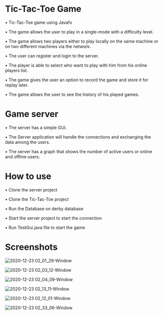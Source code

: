 # Tic-Tac-Toe Game

•	Tic-Tac-Toe game using Javafx

•	The game allows the user to play in a single-mode with a difficulty level.

•	The game allows two players either to play locally on the same machine or on two different machines via the network.

•	The user can register and login to the server.

•	The player is able to select who want to play with him from his online players list.

•	The game gives the user an option to record the game and store it for replay later.

•	The game allows the user to see the history of his played games.



# Game server

•	The server has a simple GUI. 

•	The Server application will handle the connections and exchanging the data among the users.

•	The server has a graph that shows the number of active users or online and offline users.

 # How to use
 
•	Clone the server project 

•	Clone the Tic-Tac-Toe project

•	Run the Database on derby database

•	Start the server project to start the connection

•	Run TestGui.java file to start the game

# Screenshots

![2020-12-23 02_01_29-Window](https://user-images.githubusercontent.com/37050253/102945582-d3a5bd80-44c6-11eb-8d7c-163ee7587786.png)

![2020-12-23 02_03_12-Window](https://user-images.githubusercontent.com/37050253/102945731-49aa2480-44c7-11eb-9e74-4639011b6c4e.png)

![2020-12-23 02_04_09-Window](https://user-images.githubusercontent.com/37050253/102945767-67778980-44c7-11eb-9195-97e6ef5834a4.png)

![2020-12-23 02_13_11-Window](https://user-images.githubusercontent.com/37050253/102945801-80803a80-44c7-11eb-88c5-02bd74f6d98b.png)

![2020-12-23 02_12_01-Window](https://user-images.githubusercontent.com/37050253/102945841-968dfb00-44c7-11eb-9228-b0a626e6c140.png)

![2020-12-23 02_33_06-Window](https://user-images.githubusercontent.com/37050253/102945883-b3c2c980-44c7-11eb-8806-9a20c4fa6e5a.png)


